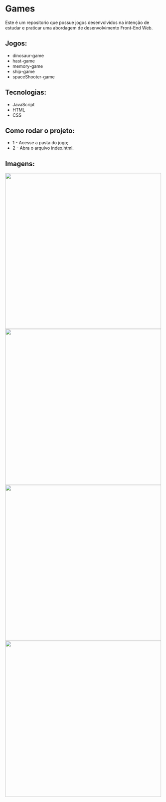 # Games

Este é um repositorio que possue jogos desenvolvidos na intenção de estudar e praticar uma abordagem de desenvolvimento Front-End Web.

## Jogos:
- dinosaur-game
- hast-game
- memory-game
- ship-game
- spaceShooter-game

## Tecnologias:
- JavaScript
- HTML
- CSS

## Como rodar o projeto:
* 1 - Acesse a pasta do jogo;
* 2 - Abra o arquivo index.html.

## Imagens:
<img align='left' src='https://user-images.githubusercontent.com/97769637/168708618-ce1785a9-3253-4d03-950f-66597dd1c62b.gif' width='500'><img align='left' src='https://user-images.githubusercontent.com/97769637/168708637-a9e7fbee-5f4d-46a5-8de3-a3c56853dad0.gif' width='500'><img align='left' src='https://user-images.githubusercontent.com/97769637/168708649-8adfeea6-d346-4fea-97b8-455345ebab15.gif' width='500'><img align='left' src='https://user-images.githubusercontent.com/97769637/168708661-86465ff6-ef08-42b0-900a-28197d281e50.gif' width='500'>

